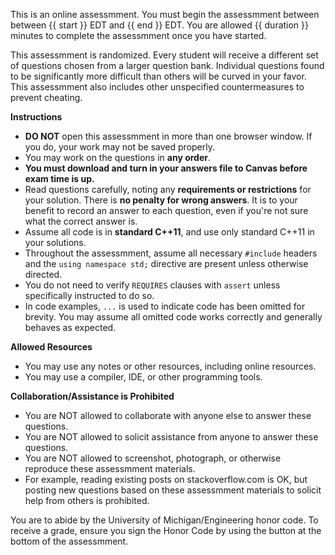 This is an online assessmment. You must begin the assessmment between between {{ start }} EDT and {{ end }} EDT. You are allowed {{ duration }} minutes to complete the assessmment once you have started.

This assessmment is randomized. Every student will receive a different set of questions chosen from a larger question bank. Individual questions found to be significantly more difficult than others will be curved in your favor. This assessmment also includes other unspecified countermeasures to prevent cheating.

**Instructions**

* **DO NOT** open this assessmment in more than one browser window. If you do, your work may not be saved properly.
* You may work on the questions in **any order**.
* **You must download and turn in your answers file to Canvas before exam time is up.**
* Read questions carefully, noting any **requirements or restrictions** for your solution. There is **no penalty for wrong answers**. It is to your benefit to record an answer to each question, even if you're not sure what the correct answer is.
* Assume all code is in **standard C++11**, and use only standard C++11 in your solutions.
* Throughout the assessmment, assume all necessary `#include` headers and the `using namespace std;` directive are present unless otherwise directed.
* You do not need to verify `REQUIRES` clauses with `assert` unless specifically instructed to do so.
* In code examples, `...` is used to indicate code has been omitted for brevity. You may assume all omitted code works correctly and generally behaves as expected.

**Allowed Resources**

* You may use any notes or other resources, including online resources.
* You may use a compiler, IDE, or other programming tools.

**Collaboration/Assistance is Prohibited**

* You are NOT allowed to collaborate with anyone else to answer these questions.
* You are NOT allowed to solicit assistance from anyone to answer these questions.
* You are NOT allowed to screenshot, photograph, or otherwise reproduce these assessmment materials.
* For example, reading existing posts on stackoverflow.com is OK, but posting new questions based on these assessmment materials to solicit help from others is prohibited.

You are to abide by the University of Michigan/Engineering honor code. To receive a grade, ensure you sign the Honor Code by using the button at the bottom of the assessmment.